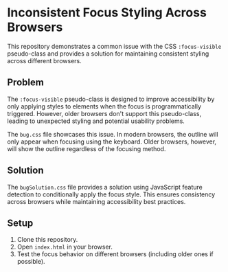 # Inconsistent Focus Styling Across Browsers

This repository demonstrates a common issue with the CSS `:focus-visible` pseudo-class and provides a solution for maintaining consistent styling across different browsers.

## Problem

The `:focus-visible` pseudo-class is designed to improve accessibility by only applying styles to elements when the focus is programmatically triggered. However, older browsers don't support this pseudo-class, leading to unexpected styling and potential usability problems.

The `bug.css` file showcases this issue.  In modern browsers, the outline will only appear when focusing using the keyboard.  Older browsers, however, will show the outline regardless of the focusing method.

## Solution

The `bugSolution.css` file provides a solution using JavaScript feature detection to conditionally apply the focus style.  This ensures consistency across browsers while maintaining accessibility best practices.

## Setup

1. Clone this repository.
2. Open `index.html` in your browser.
3. Test the focus behavior on different browsers (including older ones if possible).
